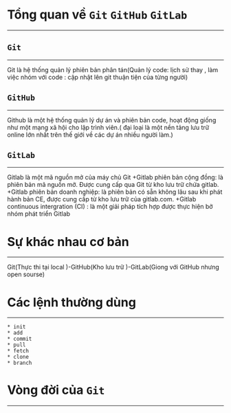 #  Tổng quan về `Git` `GitHub` `GitLab`
---
## `Git`
---
Git là hệ thống quản lý phiên bản phân tán(Quản lý code: lịch sử thay , làm việc nhóm với code : cập nhật lên git thuận tiện của từng người)
## `GitHub`
--- 
Github là một hệ thống quản lý dự án và phiên bản code, hoạt động giống như một mạng xã hội cho lập trình viên.( đại loại là một nền tảng lưu trữ online lớn nhất trên thế giới về các dự án nhiều người làm.) 
## `GitLab`
---
Gitlab là một mã nguồn mở của máy chủ Git
		+Gitlab phiên bản cộng đồng:  là phiên bản mã nguồn mở. Được cung cấp qua Git từ kho lưu trữ chứa gitlab.
		+Gitlab phiên bản doanh nghiệp: là phiên bản có sẵn không lâu sau khi phát hành bản CE, được cung cấp từ kho lưu trữ của gitlab.com.
		+Gitlab continuous intergration (CI) : là một giải pháp tích hợp được thực hiện bở nhóm phát triển Gitlab 


# Sự khác nhau cơ bản
---
 Git(Thực thi tại local )-GitHub(Kho lưu trữ )-GitLab(Giong với GitHub nhưng open sourse)


# Các lệnh thường dùng 
---
	* init
	* add
	* commit
	* pull
	* fetch
	* clone
	* branch

# Vòng đời của `Git` 
---

